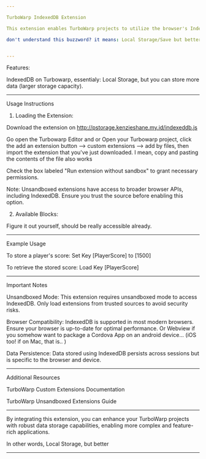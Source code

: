 ```yaml
---

TurboWarp IndexedDB Extension

This extension enables TurboWarp projects to utilize the browser's IndexedDB API, allowing for the storage, retrieval, and management of structured data directly within the browser.  By leveraging IndexedDB, your projects can handle larger and more complex datasets beyond the capabilities of traditional local storage. 

don't understand this buzzword? it means: Local Storage/Save but better.


---
```


Features:

IndexedDB on Turbowarp, essentialy: Local Storage, but you can store more data (larger storage capacity). 

---

Usage Instructions

1. Loading the Extension:

Download the extension on http://pstorage.kenzieshane.my.id/indexeddb.js

Go open the Turbowarp Editor and or Open your Turbowarp project, click the add an extension button --> custom extensions --> add by files, then import the extension that you've just downloaded. I mean, copy and pasting the contents of the file also works

Check the box labeled "Run extension without sandbox" to grant necessary permissions. 


Note: Unsandboxed extensions have access to broader browser APIs, including IndexedDB. Ensure you trust the source before enabling this option.


2. Available Blocks:

Figure it out yourself, should be really accessible already. 

---
Example Usage

To store a player's score: 
Set Key [PlayerScore] to [1500]



To retrieve the stored score: 
Load Key [PlayerScore]


---

Important Notes

Unsandboxed Mode: This extension requires unsandboxed mode to access IndexedDB.  Only load extensions from trusted sources to avoid security risks.  

Browser Compatibility: IndexedDB is supported in most modern browsers.  Ensure your browser is up-to-date for optimal performance. Or Webview if you somehow want to package a Cordova App on an android device... (iOS too! if on Mac, that is.. ) 

Data Persistence: Data stored using IndexedDB persists across sessions but is specific to the browser and device. 



---

Additional Resources

TurboWarp Custom Extensions Documentation

TurboWarp Unsandboxed Extensions Guide



---

By integrating this extension, you can enhance your TurboWarp projects with robust data storage capabilities, enabling more complex and feature-rich applications. 

In other words, Local Storage, but better

---

